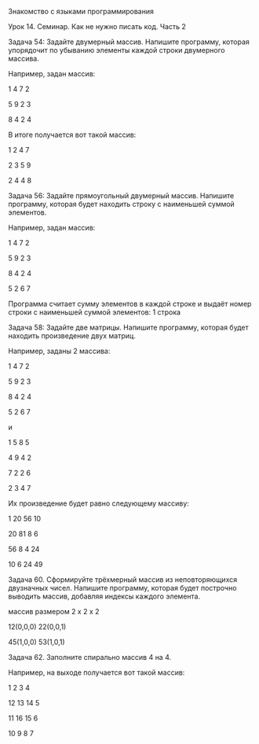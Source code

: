 Знакомство с языками программирования

Урок 14. Семинар. Как не нужно писать код. Часть 2

Задача 54: Задайте двумерный массив. Напишите программу, которая упорядочит по убыванию элементы каждой строки двумерного массива.

Например, задан массив:

1 4 7 2

5 9 2 3

8 4 2 4

В итоге получается вот такой массив:

1 2 4 7

2 3 5 9

2 4 4 8

Задача 56: Задайте прямоугольный двумерный массив. Напишите программу, которая будет находить строку с наименьшей суммой элементов.

Например, задан массив:

1 4 7 2

5 9 2 3

8 4 2 4

5 2 6 7

Программа считает сумму элементов в каждой строке и выдаёт номер строки с наименьшей суммой элементов: 1 строка

Задача 58: Задайте две матрицы. Напишите программу, которая будет находить произведение двух матриц.

Например, заданы 2 массива:

1 4 7 2

5 9 2 3

8 4 2 4

5 2 6 7

и

1 5 8 5

4 9 4 2

7 2 2 6

2 3 4 7

Их произведение будет равно следующему массиву:

1 20 56 10

20 81 8 6

56 8 4 24

10 6 24 49

Задача 60. Сформируйте трёхмерный массив из неповторяющихся двузначных чисел. Напишите программу, которая будет построчно выводить массив, добавляя индексы каждого элемента.

массив размером 2 x 2 x 2

12(0,0,0) 22(0,0,1)

45(1,0,0) 53(1,0,1)

Задача 62. Заполните спирально массив 4 на 4.

Например, на выходе получается вот такой массив:

1 2 3 4

12 13 14 5

11 16 15 6

10 9 8 7